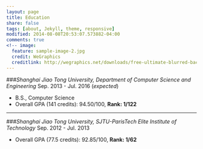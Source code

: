 ```yaml
---
layout: page
title: Education
share: false
tags: [about, Jekyll, theme, responsive]
modified: 2014-08-08T20:53:07.573882-04:00
comments: true
<!-- image:
  feature: sample-image-2.jpg
  credit: WeGraphics
  creditlink: http://wegraphics.net/downloads/free-ultimate-blurred-background-pack/ -->
---
```




###_Shanghai Jiao Tong University﻿﻿, Department of Computer Science and Engineering_
Sep. 2013 - Jul. 2016 (_expected_)  
* B.S., Computer Science
* Overall GPA (141 credits): 94.50/100, **Rank: 1/122**

***

###_Shanghai Jiao Tong University﻿﻿, SJTU-ParisTech Elite Institute of Technology_
Sep. 2012 - Jul. 2013
* Overall GPA (77.5 credits): 92.85/100, **Rank: 1/62**

                                                                                                                                                                 